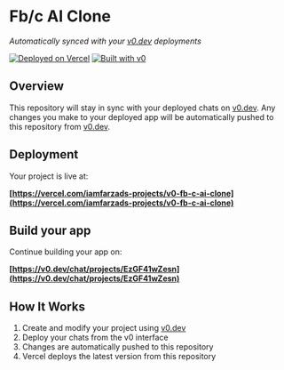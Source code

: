 # Fb/c AI Clone

*Automatically synced with your [v0.dev](https://v0.dev) deployments*

[![Deployed on Vercel](https://img.shields.io/badge/Deployed%20on-Vercel-black?style=for-the-badge&logo=vercel)](https://vercel.com/iamfarzads-projects/v0-fb-c-ai-clone)
[![Built with v0](https://img.shields.io/badge/Built%20with-v0.dev-black?style=for-the-badge)](https://v0.dev/chat/projects/EzGF41wZesn)

## Overview

This repository will stay in sync with your deployed chats on [v0.dev](https://v0.dev).
Any changes you make to your deployed app will be automatically pushed to this repository from [v0.dev](https://v0.dev).

## Deployment

Your project is live at:

**[https://vercel.com/iamfarzads-projects/v0-fb-c-ai-clone](https://vercel.com/iamfarzads-projects/v0-fb-c-ai-clone)**

## Build your app

Continue building your app on:

**[https://v0.dev/chat/projects/EzGF41wZesn](https://v0.dev/chat/projects/EzGF41wZesn)**

## How It Works

1. Create and modify your project using [v0.dev](https://v0.dev)
2. Deploy your chats from the v0 interface
3. Changes are automatically pushed to this repository
4. Vercel deploys the latest version from this repository
